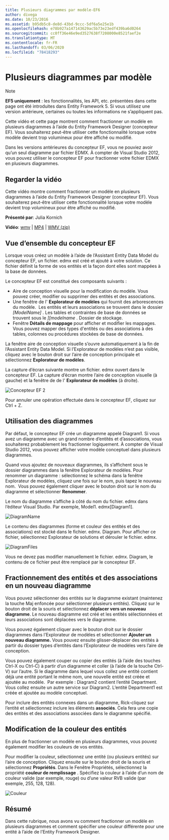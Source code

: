 ```yaml
---
title: Plusieurs diagrammes par modèle-EF6
author: divega
ms.date: 10/23/2016
ms.assetid: b95db5c8-de8d-43bd-9ccc-5df6a5e25e1b
ms.openlocfilehash: e78b927a147143629ac5b73e23edf439ba6d0264
ms.sourcegitcommit: cc0ff36e46e9ed3527638f7208000e8521faef2e
ms.translationtype: MT
ms.contentlocale: fr-FR
ms.lasthandoff: 03/06/2020
ms.locfileid: "78418293"
---
```

# <a name="multiple-diagrams-per-model"></a>Plusieurs diagrammes par modèle
> [!NOTE]
> **EF5 uniquement** : les fonctionnalités, les API, etc. présentées dans cette page ont été introduites dans Entity Framework 5. Si vous utilisez une version antérieure, certaines ou toutes les informations ne s’appliquent pas.

Cette vidéo et cette page montrent comment fractionner un modèle en plusieurs diagrammes à l’aide du Entity Framework Designer (concepteur EF). Vous souhaiterez peut-être utiliser cette fonctionnalité lorsque votre modèle devient trop volumineux pour être affiché ou modifié.

Dans les versions antérieures du concepteur EF, vous ne pouviez avoir qu’un seul diagramme par fichier EDMX. À compter de Visual Studio 2012, vous pouvez utiliser le concepteur EF pour fractionner votre fichier EDMX en plusieurs diagrammes.

## <a name="watch-the-video"></a>Regarder la vidéo
Cette vidéo montre comment fractionner un modèle en plusieurs diagrammes à l’aide du Entity Framework Designer (concepteur EF). Vous souhaiterez peut-être utiliser cette fonctionnalité lorsque votre modèle devient trop volumineux pour être affiché ou modifié.

**Présenté par**: Julia Kornich

**Vidéo**: [wmv](https://download.microsoft.com/download/5/C/2/5C2B52AB-5532-426F-B078-1E253341B5FA/HDI-ITPro-MSDN-winvideo-multiplediagrams.wmv) | [MP4](https://download.microsoft.com/download/5/C/2/5C2B52AB-5532-426F-B078-1E253341B5FA/HDI-ITPro-MSDN-mp4video-multiplediagrams.m4v) | [WMV (zip)](https://download.microsoft.com/download/5/C/2/5C2B52AB-5532-426F-B078-1E253341B5FA/HDI-ITPro-MSDN-winvideo-multiplediagrams.zip)

## <a name="ef-designer-overview"></a>Vue d’ensemble du concepteur EF

Lorsque vous créez un modèle à l’aide de l’Assistant Entity Data Model du concepteur EF, un fichier. edmx est créé et ajouté à votre solution. Ce fichier définit la forme de vos entités et la façon dont elles sont mappées à la base de données.

Le concepteur EF est constitué des composants suivants :

-   Aire de conception visuelle pour la modification du modèle. Vous pouvez créer, modifier ou supprimer des entités et des associations.
-   Une fenêtre de l' **Explorateur de modèles** qui fournit des arborescences du modèle.  Les entités et leurs associations se trouvent dans le dossier *\[ModelName\]* . Les tables et contraintes de base de données se trouvent sous le *\]\[modelname* . Dossier de stockage.
-   Fenêtre **Détails de mappage** pour afficher et modifier les mappages. Vous pouvez mapper des types d'entités ou des associations à des tables, colonnes ou procédures stockées de base de données. 

La fenêtre aire de conception visuelle s’ouvre automatiquement à la fin de l’Assistant Entity Data Model. Si l’Explorateur de modèles n’est pas visible, cliquez avec le bouton droit sur l’aire de conception principale et sélectionnez **Explorateur de modèles**.

La capture d’écran suivante montre un fichier. edmx ouvert dans le concepteur EF. La capture d’écran montre l’aire de conception visuelle (à gauche) et la fenêtre de de l' **Explorateur de modèles** (à droite).

![Concepteur EF 2](~/ef6/media/efdesigner2.png)

Pour annuler une opération effectuée dans le concepteur EF, cliquez sur Ctrl + Z.

## <a name="working-with-diagrams"></a>Utilisation des diagrammes

Par défaut, le concepteur EF crée un diagramme appelé Diagram1. Si vous avez un diagramme avec un grand nombre d’entités et d’associations, vous souhaiterez probablement les fractionner logiquement. À compter de Visual Studio 2012, vous pouvez afficher votre modèle conceptuel dans plusieurs diagrammes.   

Quand vous ajoutez de nouveaux diagrammes, ils s’affichent sous le dossier diagrammes dans la fenêtre Explorateur de modèles. Pour renommer un diagramme : sélectionnez le schéma dans la fenêtre Explorateur de modèles, cliquez une fois sur le nom, puis tapez le nouveau nom.  Vous pouvez également cliquer avec le bouton droit sur le nom du diagramme et sélectionner **Renommer**.

Le nom du diagramme s’affiche à côté du nom du fichier. edmx dans l’éditeur Visual Studio. Par exemple, Model1. edmx\[Diagram1\].

![DiagramName](~/ef6/media/diagramname.png)

Le contenu des diagrammes (forme et couleur des entités et des associations) est stocké dans le fichier. edmx. Diagram. Pour afficher ce fichier, sélectionnez Explorateur de solutions et dérouler le fichier. edmx. 

![DiagramFiles](~/ef6/media/diagramfiles.png)

Vous ne devez pas modifier manuellement le fichier. edmx. Diagram, le contenu de ce fichier peut être remplacé par le concepteur EF.
 
## <a name="splitting-entities-and-associations-into-a-new-diagram"></a>Fractionnement des entités et des associations en un nouveau diagramme

Vous pouvez sélectionner des entités sur le diagramme existant (maintenez la touche Maj enfoncée pour sélectionner plusieurs entités). Cliquez sur le bouton droit de la souris et sélectionnez **déplacer vers un nouveau diagramme**. Le nouveau diagramme est créé et les entités sélectionnées et leurs associations sont déplacées vers le diagramme.

Vous pouvez également cliquer avec le bouton droit sur le dossier diagrammes dans l’Explorateur de modèles et sélectionner **Ajouter un nouveau diagramme.** Vous pouvez ensuite glisser-déplacer des entités à partir du dossier types d’entités dans l’Explorateur de modèles vers l’aire de conception.

Vous pouvez également couper ou copier des entités (à l’aide des touches Ctrl-X ou Ctrl-C) à partir d’un diagramme et coller (à l’aide de la touche Ctrl-V) sur l’autre. Si le diagramme dans lequel vous collez une entité contient déjà une entité portant le même nom, une nouvelle entité est créée et ajoutée au modèle.  Par exemple : Diagram2 contient l’entité Department. Vous collez ensuite un autre service sur Diagram2. L’entité Department1 est créée et ajoutée au modèle conceptuel.   

Pour inclure des entités connexes dans un diagramme, Rick-cliquez sur l’entité et sélectionnez inclure les éléments **associés**. Cela fera une copie des entités et des associations associées dans le diagramme spécifié.

## <a name="changing-the-color-of-entities"></a>Modification de la couleur des entités

En plus de fractionner un modèle en plusieurs diagrammes, vous pouvez également modifier les couleurs de vos entités.

Pour modifier la couleur, sélectionnez une entité (ou plusieurs entités) sur l’aire de conception. Cliquez ensuite sur le bouton droit de la souris et sélectionnez **Propriétés**. Dans le Fenêtre Propriétés, sélectionnez la propriété **couleur de remplissage** . Spécifiez la couleur à l’aide d’un nom de couleur valide (par exemple, rouge) ou d’une valeur RVB valide (par exemple, 255, 128, 128). 

![Couleur](~/ef6/media/color.png)

## <a name="summary"></a>Résumé

Dans cette rubrique, nous avons vu comment fractionner un modèle en plusieurs diagrammes et comment spécifier une couleur différente pour une entité à l’aide de l’Entity Framework Designer. 
